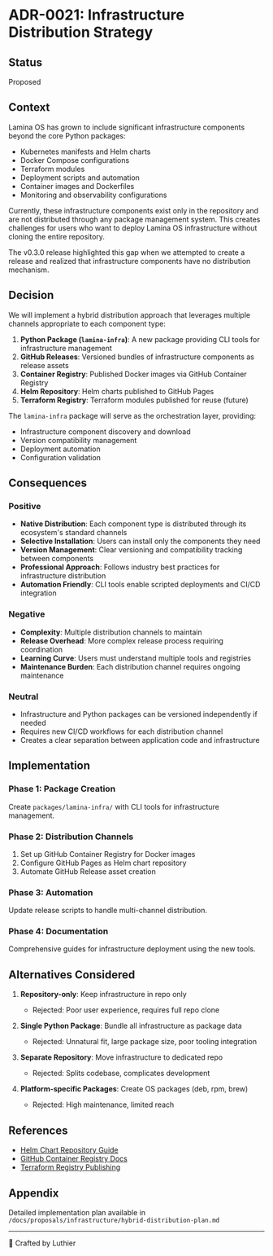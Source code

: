# ADR-0021: Infrastructure Distribution Strategy

## Status
Proposed

## Context
Lamina OS has grown to include significant infrastructure components beyond the core Python packages:
- Kubernetes manifests and Helm charts
- Docker Compose configurations
- Terraform modules
- Deployment scripts and automation
- Container images and Dockerfiles
- Monitoring and observability configurations

Currently, these infrastructure components exist only in the repository and are not distributed through any package management system. This creates challenges for users who want to deploy Lamina OS infrastructure without cloning the entire repository.

The v0.3.0 release highlighted this gap when we attempted to create a release and realized that infrastructure components have no distribution mechanism.

## Decision
We will implement a hybrid distribution approach that leverages multiple channels appropriate to each component type:

1. **Python Package (`lamina-infra`)**: A new package providing CLI tools for infrastructure management
2. **GitHub Releases**: Versioned bundles of infrastructure components as release assets
3. **Container Registry**: Published Docker images via GitHub Container Registry
4. **Helm Repository**: Helm charts published to GitHub Pages
5. **Terraform Registry**: Terraform modules published for reuse (future)

The `lamina-infra` package will serve as the orchestration layer, providing:
- Infrastructure component discovery and download
- Version compatibility management
- Deployment automation
- Configuration validation

## Consequences

### Positive
- **Native Distribution**: Each component type is distributed through its ecosystem's standard channels
- **Selective Installation**: Users can install only the components they need
- **Version Management**: Clear versioning and compatibility tracking between components
- **Professional Approach**: Follows industry best practices for infrastructure distribution
- **Automation Friendly**: CLI tools enable scripted deployments and CI/CD integration

### Negative
- **Complexity**: Multiple distribution channels to maintain
- **Release Overhead**: More complex release process requiring coordination
- **Learning Curve**: Users must understand multiple tools and registries
- **Maintenance Burden**: Each distribution channel requires ongoing maintenance

### Neutral
- Infrastructure and Python packages can be versioned independently if needed
- Requires new CI/CD workflows for each distribution channel
- Creates a clear separation between application code and infrastructure

## Implementation

### Phase 1: Package Creation
Create `packages/lamina-infra/` with CLI tools for infrastructure management.

### Phase 2: Distribution Channels
1. Set up GitHub Container Registry for Docker images
2. Configure GitHub Pages as Helm chart repository
3. Automate GitHub Release asset creation

### Phase 3: Automation
Update release scripts to handle multi-channel distribution.

### Phase 4: Documentation
Comprehensive guides for infrastructure deployment using the new tools.

## Alternatives Considered

1. **Repository-only**: Keep infrastructure in repo only
   - Rejected: Poor user experience, requires full repo clone

2. **Single Python Package**: Bundle all infrastructure as package data
   - Rejected: Unnatural fit, large package size, poor tooling integration

3. **Separate Repository**: Move infrastructure to dedicated repo
   - Rejected: Splits codebase, complicates development

4. **Platform-specific Packages**: Create OS packages (deb, rpm, brew)
   - Rejected: High maintenance, limited reach

## References
- [Helm Chart Repository Guide](https://helm.sh/docs/topics/chart_repository/)
- [GitHub Container Registry Docs](https://docs.github.com/en/packages/working-with-a-github-packages-registry/working-with-the-container-registry)
- [Terraform Registry Publishing](https://www.terraform.io/docs/registry/modules/publish.html)

## Appendix
Detailed implementation plan available in `/docs/proposals/infrastructure/hybrid-distribution-plan.md`

---

🔨 Crafted by Luthier